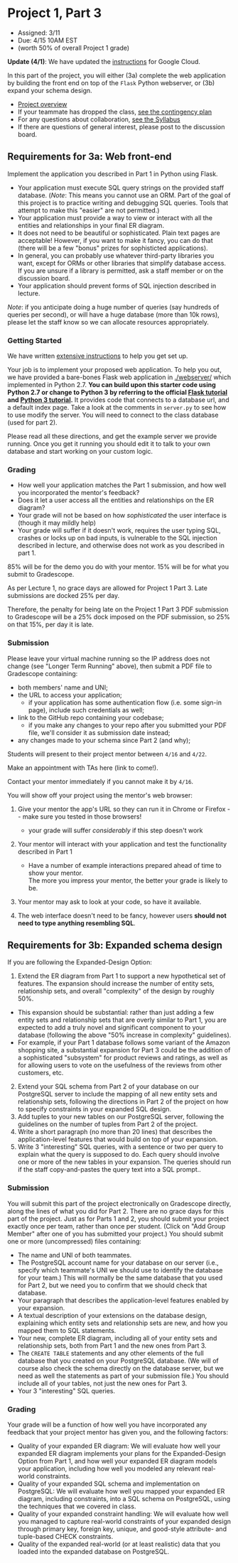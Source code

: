 # Project 1, Part 3

* Assigned: 3/11
* Due:  4/15 10AM EST
* (worth 50% of overall Project 1 grade)

**Update (4/1)**: We have updated the [instructions](./programming.md) for Google Cloud.

In this part of the project, you will either (3a) complete the web application by building the front end
on top of the `Flask` Python webserver, or (3b) expand your schema design.


* [Project overview](http://github.com/w4111/project1)
* If your teammate has dropped the class, [see the contingency plan](https://github.com/w4111/project1-s19/blob/master/part1.md#contingency)
* For any questions about collaboration, [see the Syllabus](https://github.com/w4111/w4111.github.io/blob/master/syllabus.md#cheating)
* If there are questions of general interest, please post to the discussion board.


## Requirements for 3a: Web front-end

Implement the application you described in Part 1 in Python using Flask.

* Your application must execute SQL query strings on the provided staff database. (*Note*: This means you cannot use an ORM. Part of the goal of this project is to practice writing and debugging SQL queries. Tools that attempt to make this "easier" are not permitted.)
* Your application must provide a way to view or interact with all the entities and relationships in your final ER diagram.
* It does not need to be beautiful or sophisticated. Plain text pages are acceptable! However, if you want to make it fancy, you can do that (there will be a few "bonus" prizes for sophisticted applications).
* In general, you can probably use whatever third-party libraries you want, except for ORMs or other libraries that simplify database access. If you are unsure if a library is permitted, ask a staff member or on the discussion board.
* Your application should prevent forms of SQL injection described in lecture.

*Note*: if you anticipate doing a huge number of queries (say hundreds of queries per second), 
or will have a huge database (more than 10k rows),
please let the staff know so we can allocate resources appropriately.



### Getting Started

We have written [extensive instructions](./programming.md) to help you get set up.


Your job is to implement your proposed web application.  To help you out,
we have provided a bare-bones Flask web application in [./webserver/](./webserver/) which implemented in Python 2.7. **You can build upon this starter code using Python 2.7 or change to Python 3 by referring to the official [Flask tutorial](http://flask.pocoo.org/docs/latest/tutorial/) and [Python 3 tutorial](https://docs.python.org/3.7/tutorial/).**
It provides code that connects to a database url, and a default index page.
Take a look at the comments in `server.py` to see how to use modify the server.
You will need to connect to the class database (used for part 2).

Please read all these directions, and get the example server we provide running. Once you get it
running you should edit it to talk to your own database and start working on your custom logic.



### Grading

* How well your application matches the Part 1 submission, and how well you incorporated the mentor's feedback?
* Does it let a user access all the entities and relationships on the ER diagram?
* Your grade will not be based on how _sophisticated_ the user interface is (though it may mildly help)
* Your grade will suffer if it doesn't work, requires the user typing SQL, crashes or
  locks up on bad inputs, is vulnerable to the SQL injection described in lecture, and otherwise does
  not work as you described in part 1.

85% will be for the demo you do with your mentor. 
15% will be for what you submit to Gradescope. 
 
As per Lecture 1, no grace days are allowed for Project 1 Part 3. 
Late submissions are docked 25% per day.
 
Therefore, the penalty for being late on the Project 1 Part 3 PDF submission to Gradescope will be a 25% dock imposed on the PDF submission, so 25% on that 15%, per day it is late.

### Submission

Please leave your virtual machine running so the IP address does not change (see "Longer Term Running" above), then submit a PDF file to Gradescope containing:

* both members' name and UNI;
* the URL to access your application;
    * if your application has some authentication flow (i.e. some sign-in page), include such credentials as well;
* link to the GitHub repo containing your codebase;
    * if you make any changes to your repo after you submitted your PDF file, we'll consider it as submission date instead;
* any changes made to your schema since Part 2 (and why);



Students will present to their project mentor between `4/16` and `4/22`.

Make an appointment with TAs here (link to come!).

Contact your mentor immediately if you cannot make it by `4/16`.

You will show off your project using the mentor's web browser:

1. Give your mentor the app's URL so they can run it in Chrome or Firefox -- make sure you tested in those browsers!
    * your grade will suffer _considerably_ if this step doesn't work

2. Your mentor will interact with your application and test the functionality described in Part 1
    *  Have a number of example interactions prepared ahead of time to show your mentor.  
       The more you impress your mentor, the better your grade is likely to be.

3. Your mentor may ask to look at your code, so have it available.  

4. The web interface doesn't need to be fancy, however users **should not need to type anything resembling SQL**.



## Requirements for 3b: Expanded schema design

If you are following the Expanded-Design Option:

1. Extend the ER diagram from Part 1 to support a new hypothetical set of features.   The expansion should increase the number of entity sets, relationship sets, and overall "complexity" of the design by roughly 50%. 
  * This expansion should be substantial: rather than just adding a few entity sets and relationship sets that are overly similar to Part 1, you are expected to add a truly novel and significant component to your database (following the above "50% increase in complexity" guidelines). 
  * For example, if your Part 1 database follows some variant of the Amazon shopping site, a substantial expansion for Part 3 could be the addition of a sophisticated "subsystem" for product reviews and ratings, as well as for allowing users to vote on the usefulness of the reviews from other customers, etc.

2. Extend your SQL schema from Part 2 of your database on our PostgreSQL server to include the mapping of all new entity sets and relationship sets, following the directions in Part 2 of the project on how to specify constraints in your expanded SQL design.
3. Add tuples to your new tables on our PostgreSQL server, following the guidelines on the number of tuples from Part 2 of the project.
4. Write a short paragraph (no more than 20 lines) that describes the application-level features that would build on top of your expansion.
5. Write 3 "interesting" SQL queries, with a sentence or two per query to explain what the query is supposed to do.   Each query should involve one or more of the new tables in your expansion.    The queries should run if the staff copy-and-pastes the query text into a SQL prompt..  


### Submission 

You will submit this part of the project electronically on Gradescope directly, along the lines of what you did for Part 2.
There are no grace days for this part of the project. Just as for Parts 1 and 2, you should submit your project exactly once per team, rather than once per student. (Click on "Add Group Member" after one of you has submitted your project.) You should submit one or more (uncompressed) files containing:

* The name and UNI of both teammates.
* The PostgreSQL account name for your database on our server (i.e., specify which teammate's UNI we should use to identify the database for your team.) This will normally be the same database that you used for Part 2, but we need you to confirm that we should check that database.
* Your paragraph that describes the application-level features enabled by your expansion.
* A textual description of your extensions on the database design, explaining which entity sets and relationship sets are new, and how you mapped them to SQL statements.
* Your new, complete ER diagram, including all of your entity sets and relationship sets, both from Part 1 and the new ones from Part 3.
* The `CREATE TABLE` statements and any other elements of the full database that you created on your PostgreSQL database. (We will of course also check the schema directly on the database server, but we need as well the statements as part of your submission file.) You should include all of your tables, not just the new ones for Part 3.
* Your 3 "interesting" SQL queries.


### Grading 


Your grade will be a function of how well you have incorporated any feedback that your project mentor has given you, and the following factors:

* Quality of your expanded ER diagram: We will evaluate how well your expanded ER diagram implements your plans for the Expanded-Design Option from Part 1, and how well your expanded ER diagram models your application, including how well you modeled any relevant real-world constraints.
* Quality of your expanded SQL schema and implementation on PostgreSQL: We will evaluate how well you mapped your expanded ER diagram, including constraints, into a SQL schema on PostgreSQL, using the techniques that we covered in class.
* Quality of your expanded constraint handling: We will evaluate how well you managed to capture real-world constraints of your expanded design through primary key, foreign key, unique, and good-style attribute- and tuple-based CHECK constraints.
* Quality of the expanded real-world (or at least realistic) data that you loaded into the expanded database on PostgreSQL.



